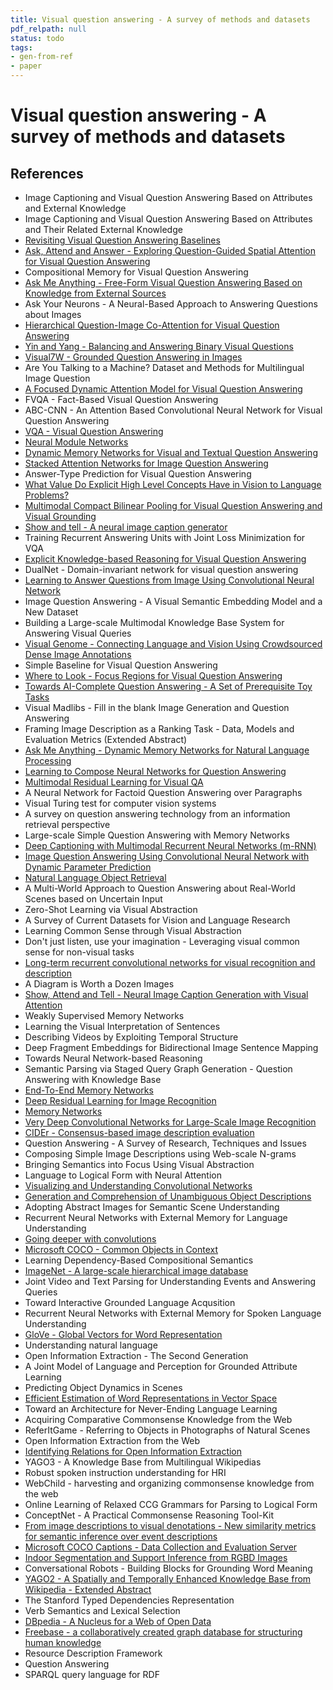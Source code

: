 ```yaml
---
title: Visual question answering - A survey of methods and datasets
pdf_relpath: null
status: todo
tags:
- gen-from-ref
- paper
---
```


# Visual question answering - A survey of methods and datasets

## References

- Image Captioning and Visual Question Answering Based on Attributes and External Knowledge
- Image Captioning and Visual Question Answering Based on Attributes and Their Related External Knowledge
- [Revisiting Visual Question Answering Baselines](./revisiting-visual-question-answering-baselines.md)
- [Ask, Attend and Answer - Exploring Question-Guided Spatial Attention for Visual Question Answering](./ask-attend-and-answer-exploring-question-guided-spatial-attention-for-visual-question-answering.md)
- Compositional Memory for Visual Question Answering
- [Ask Me Anything - Free-Form Visual Question Answering Based on Knowledge from External Sources](./ask-me-anything-free-form-visual-question-answering-based-on-knowledge-from-external-sources.md)
- Ask Your Neurons - A Neural-Based Approach to Answering Questions about Images
- [Hierarchical Question-Image Co-Attention for Visual Question Answering](./hierarchical-question-image-co-attention-for-visual-question-answering.md)
- [Yin and Yang - Balancing and Answering Binary Visual Questions](./yin-and-yang-balancing-and-answering-binary-visual-questions.md)
- [Visual7W - Grounded Question Answering in Images](./visual7w-grounded-question-answering-in-images.md)
- Are You Talking to a Machine? Dataset and Methods for Multilingual Image Question
- [A Focused Dynamic Attention Model for Visual Question Answering](./a-focused-dynamic-attention-model-for-visual-question-answering.md)
- FVQA - Fact-Based Visual Question Answering
- ABC-CNN - An Attention Based Convolutional Neural Network for Visual Question Answering
- [VQA - Visual Question Answering](./vqa-visual-question-answering.md)
- [Neural Module Networks](./neural-module-networks.md)
- [Dynamic Memory Networks for Visual and Textual Question Answering](./dynamic-memory-networks-for-visual-and-textual-question-answering.md)
- [Stacked Attention Networks for Image Question Answering](./stacked-attention-networks-for-image-question-answering.md)
- Answer-Type Prediction for Visual Question Answering
- [What Value Do Explicit High Level Concepts Have in Vision to Language Problems?](./what-value-do-explicit-high-level-concepts-have-in-vision-to-language-problems.md)
- [Multimodal Compact Bilinear Pooling for Visual Question Answering and Visual Grounding](./multimodal-compact-bilinear-pooling-for-visual-question-answering-and-visual-grounding.md)
- [Show and tell - A neural image caption generator](./show-and-tell-a-neural-image-caption-generator.md)
- Training Recurrent Answering Units with Joint Loss Minimization for VQA
- [Explicit Knowledge-based Reasoning for Visual Question Answering](./explicit-knowledge-based-reasoning-for-visual-question-answering.md)
- DualNet - Domain-invariant network for visual question answering
- [Learning to Answer Questions from Image Using Convolutional Neural Network](./learning-to-answer-questions-from-image-using-convolutional-neural-network.md)
- Image Question Answering - A Visual Semantic Embedding Model and a New Dataset
- Building a Large-scale Multimodal Knowledge Base System for Answering Visual Queries
- [Visual Genome - Connecting Language and Vision Using Crowdsourced Dense Image Annotations](./visual-genome-connecting-language-and-vision-using-crowdsourced-dense-image-annotations.md)
- Simple Baseline for Visual Question Answering
- [Where to Look - Focus Regions for Visual Question Answering](./where-to-look-focus-regions-for-visual-question-answering.md)
- [Towards AI-Complete Question Answering - A Set of Prerequisite Toy Tasks](./towards-ai-complete-question-answering-a-set-of-prerequisite-toy-tasks.md)
- Visual Madlibs - Fill in the blank Image Generation and Question Answering
- Framing Image Description as a Ranking Task - Data, Models and Evaluation Metrics (Extended Abstract)
- [Ask Me Anything - Dynamic Memory Networks for Natural Language Processing](./ask-me-anything-dynamic-memory-networks-for-natural-language-processing.md)
- [Learning to Compose Neural Networks for Question Answering](./learning-to-compose-neural-networks-for-question-answering.md)
- [Multimodal Residual Learning for Visual QA](./multimodal-residual-learning-for-visual-qa.md)
- A Neural Network for Factoid Question Answering over Paragraphs
- Visual Turing test for computer vision systems
- A survey on question answering technology from an information retrieval perspective
- Large-scale Simple Question Answering with Memory Networks
- [Deep Captioning with Multimodal Recurrent Neural Networks (m-RNN)](./deep-captioning-with-multimodal-recurrent-neural-networks-m-rnn.md)
- [Image Question Answering Using Convolutional Neural Network with Dynamic Parameter Prediction](./image-question-answering-using-convolutional-neural-network-with-dynamic-parameter-prediction.md)
- [Natural Language Object Retrieval](./natural-language-object-retrieval.md)
- A Multi-World Approach to Question Answering about Real-World Scenes based on Uncertain Input
- Zero-Shot Learning via Visual Abstraction
- A Survey of Current Datasets for Vision and Language Research
- Learning Common Sense through Visual Abstraction
- Don't just listen, use your imagination - Leveraging visual common sense for non-visual tasks
- [Long-term recurrent convolutional networks for visual recognition and description](./long-term-recurrent-convolutional-networks-for-visual-recognition-and-description.md)
- A Diagram is Worth a Dozen Images
- [Show, Attend and Tell - Neural Image Caption Generation with Visual Attention](./show-attend-and-tell-neural-image-caption-generation-with-visual-attention.md)
- Weakly Supervised Memory Networks
- Learning the Visual Interpretation of Sentences
- Describing Videos by Exploiting Temporal Structure
- Deep Fragment Embeddings for Bidirectional Image Sentence Mapping
- Towards Neural Network-based Reasoning
- Semantic Parsing via Staged Query Graph Generation - Question Answering with Knowledge Base
- [End-To-End Memory Networks](./end-to-end-memory-networks.md)
- [Deep Residual Learning for Image Recognition](./deep-residual-learning-for-image-recognition.md)
- [Memory Networks](./memory-networks.md)
- [Very Deep Convolutional Networks for Large-Scale Image Recognition](./very-deep-convolutional-networks-for-large-scale-image-recognition.md)
- [CIDEr - Consensus-based image description evaluation](./cider-consensus-based-image-description-evaluation.md)
- Question Answering - A Survey of Research, Techniques and Issues
- Composing Simple Image Descriptions using Web-scale N-grams
- Bringing Semantics into Focus Using Visual Abstraction
- Language to Logical Form with Neural Attention
- [Visualizing and Understanding Convolutional Networks](./visualizing-and-understanding-convolutional-networks.md)
- [Generation and Comprehension of Unambiguous Object Descriptions](./generation-and-comprehension-of-unambiguous-object-descriptions.md)
- Adopting Abstract Images for Semantic Scene Understanding
- Recurrent Neural Networks with External Memory for Language Understanding
- [Going deeper with convolutions](./going-deeper-with-convolutions.md)
- [Microsoft COCO - Common Objects in Context](./microsoft-coco-common-objects-in-context.md)
- Learning Dependency-Based Compositional Semantics
- [ImageNet - A large-scale hierarchical image database](./imagenet-a-large-scale-hierarchical-image-database.md)
- Joint Video and Text Parsing for Understanding Events and Answering Queries
- Toward Interactive Grounded Language Acqusition
- Recurrent Neural Networks with External Memory for Spoken Language Understanding
- [GloVe - Global Vectors for Word Representation](./glove-global-vectors-for-word-representation.md)
- Understanding natural language
- Open Information Extraction - The Second Generation
- A Joint Model of Language and Perception for Grounded Attribute Learning
- Predicting Object Dynamics in Scenes
- [Efficient Estimation of Word Representations in Vector Space](./efficient-estimation-of-word-representations-in-vector-space.md)
- Toward an Architecture for Never-Ending Language Learning
- Acquiring Comparative Commonsense Knowledge from the Web
- ReferItGame - Referring to Objects in Photographs of Natural Scenes
- Open Information Extraction from the Web
- [Identifying Relations for Open Information Extraction](./identifying-relations-for-open-information-extraction.md)
- YAGO3 - A Knowledge Base from Multilingual Wikipedias
- Robust spoken instruction understanding for HRI
- WebChild - harvesting and organizing commonsense knowledge from the web
- Online Learning of Relaxed CCG Grammars for Parsing to Logical Form
- ConceptNet - A Practical Commonsense Reasoning Tool-Kit
- [From image descriptions to visual denotations - New similarity metrics for semantic inference over event descriptions](./from-image-descriptions-to-visual-denotations-new-similarity-metrics-for-semantic-inference-over-event-descriptions.md)
- [Microsoft COCO Captions - Data Collection and Evaluation Server](./microsoft-coco-captions-data-collection-and-evaluation-server.md)
- [Indoor Segmentation and Support Inference from RGBD Images](./indoor-segmentation-and-support-inference-from-rgbd-images.md)
- Conversational Robots - Building Blocks for Grounding Word Meaning
- [YAGO2 - A Spatially and Temporally Enhanced Knowledge Base from Wikipedia - Extended Abstract](./yago2-a-spatially-and-temporally-enhanced-knowledge-base-from-wikipedia-extended-abstract.md)
- The Stanford Typed Dependencies Representation
- Verb Semantics and Lexical Selection
- [DBpedia - A Nucleus for a Web of Open Data](./dbpedia-a-nucleus-for-a-web-of-open-data.md)
- [Freebase - a collaboratively created graph database for structuring human knowledge](./freebase-a-collaboratively-created-graph-database-for-structuring-human-knowledge.md)
- Resource Description Framework
- Question Answering
- SPARQL query language for RDF
